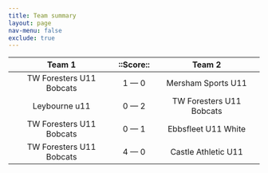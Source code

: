 ```yaml
---
title: Team summary
layout: page
nav-menu: false
exclude: true
---
```




|          Team 1          |  ::Score::  |          Team 2          |
|:------------------------:|:-----------:|:------------------------:|
| TW Foresters U11 Bobcats | 1 &mdash; 0 |    Mersham Sports U11    |
|      Leybourne u11       | 0 &mdash; 2 | TW Foresters U11 Bobcats |
| TW Foresters U11 Bobcats | 0 &mdash; 1 |   Ebbsfleet U11 White    |
| TW Foresters U11 Bobcats | 4 &mdash; 0 |   Castle Athletic U11    |

 <br /><br /><br />
